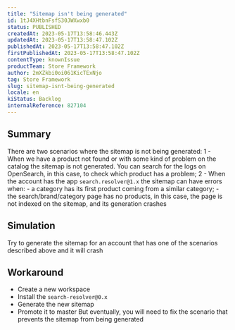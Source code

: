 ```yaml
---
title: "Sitemap isn't being generated"
id: 1tJ4XHtbnFsfS30JWXwxb0
status: PUBLISHED
createdAt: 2023-05-17T13:58:46.443Z
updatedAt: 2023-05-17T13:58:47.102Z
publishedAt: 2023-05-17T13:58:47.102Z
firstPublishedAt: 2023-05-17T13:58:47.102Z
contentType: knownIssue
productTeam: Store Framework
author: 2mXZkbi0oi061KicTExNjo
tag: Store Framework
slug: sitemap-isnt-being-generated
locale: en
kiStatus: Backlog
internalReference: 827104
---
```


## Summary


There are two scenarios where the sitemap is not being generated:
1 - When we have a product not found or with some kind of problem on the catalog the sitemap is not generated. You can search for the logs on OpenSearch, in this case, to check which product has a problem;
2 - When the account has the app `search.resolver@1.x`  the sitemap can have errors when:
          - a category has its first product coming from a similar category;
          - the search/brand/category page has no products, in this case, the page is not indexed on the sitemap, and its generation crashes


##

## Simulation


Try to generate the sitemap for an account that has one of the scenarios described above and it will crash


##

## Workaround


 - Create a new workspace
 - Install the `search-resolver@0.x`
 - Generate the new sitemap
 - Promote it to master
 But eventually, you will need to fix the scenario that prevents the sitemap from being generated




